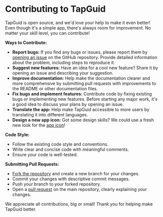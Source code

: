 # Contributing to TapGuid

TapGuid is open source, and we'd love your help to make it even better! Even though it's a simple app, there's always room for improvement.  No matter your skill level, you can contribute!

**Ways to Contribute:**

* **Report bugs:** If you find any bugs or issues, please report them by [opening an issue](https://github.com/tecdrop/tap_guid/issues) on the GitHub repository. Provide detailed information about the problem, including steps to reproduce it.
* **Suggest new features:** Have an idea for a cool new feature? Share it by opening an issue and describing your suggestion.
* **Improve documentation:**  Help make the documentation clearer and more comprehensive by submitting pull requests with improvements to the README or other documentation files.
* **Fix bugs and implement features:** Contribute code by fixing existing bugs or implementing new features. Before starting any major work, it's a good idea to discuss your plans by opening an issue.
* **Translate the app:** Help make TapGuid accessible to more users by translating it into different languages.
* **Design a new app icon:**  Got some design skills?  We could use a fresh new look for the [app icon](https://github.com/tecdrop/tap_guid/blob/main/web/icons/Icon-512.png)!

**Code Style:**

* Follow the existing code style and conventions.
* Write clear and concise code with meaningful comments.
* Ensure your code is well-tested.

**Submitting Pull Requests:**

* [Fork the repository](https://github.com/tecdrop/tap_guid/fork) and create a new branch for your changes.
* Commit your changes with descriptive commit messages.
* Push your branch to your forked repository.
* Open a [pull request](https://github.com/tecdrop/tap_guid/pulls) on the main repository, clearly explaining your changes.

We appreciate all contributions, big or small! Thank you for helping make TapGuid better.
